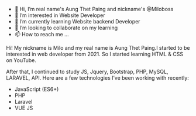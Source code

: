 - 👋 Hi, I’m real name's Aung Thet Paing and nickname's @Miloboss
- 👀 I’m interested in Website Developer
- 🌱 I’m currently learning Website backend Developer
- 💞️ I’m looking to collaborate on my learning
- 📫 How to reach me ...


Hi! My nickname is Milo and my real name is Aung Thet Paing.I started to be interested in web developer from 2021. So I started learning HTML & CSS on YouTube.

After that, I continued to study JS, Jquery, Bootstrap, PHP, MySQL, LARAVEL, API.
Here are a few technologies I’ve been working with recently:

- JavaScript (ES6+)
- PHP
- Laravel
- VUE JS


<!---
Miloboss/Miloboss is a ✨ special ✨ repository because its `README.md` (this file) appears on your GitHub profile.
You can click the Preview link to take a look at your changes.
--->
